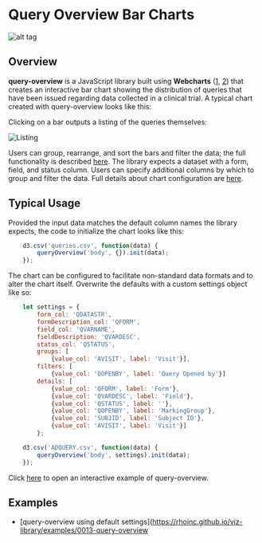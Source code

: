 
# Query Overview Bar Charts



![alt tag](https://user-images.githubusercontent.com/31038805/34172985-d388587a-e4c1-11e7-9ca7-0b2d24de0dbc.gif)

## Overview

**query-overview** is a JavaScript library built using **Webcharts** ([1](https://github.com/RhoInc/Webcharts), [2](https://github.com/RhoInc/webcharts-wrapper-boilerplate)) that creates an interactive bar chart showing the distribution of queries that have been issued regarding data collected in a clinical trial.
A typical chart created with query-overview looks like this:


Clicking on a bar outputs a listing of the queries themselves: 

![Listing](https://github.com/RhoInc/query-overview/wiki/img/listing.PNG)

Users can group, rearrange, and sort the bars and filter the data; the full functionality is described [here](https://github.com/RhoInc/query-overview/wiki/User-Requirements).
The library expects a dataset with a form, field, and status column.
Users can specify additional columns by which to group and filter the data.
Full details about chart configuration are [here](Configuration).

## Typical Usage

Provided the input data matches the default column names the library expects, the code to initialize the chart looks like this: 

```javascript
    d3.csv('queries.csv', function(data) {
        queryOverview('body', {}).init(data);
    });
```

The chart can be configured to facilitate non-standard data formats and to alter the chart itself. Overwrite the defaults with a custom settings object like so:

```javascript
    let settings = {
        form_col: 'QDATASTR',
        formDescription_col: 'QFORM',
        field_col: 'QVARNAME',
        fieldDescription: 'QVARDESC',
        status_col: 'QSTATUS',
        groups: [
            {value_col: 'AVISIT', label: 'Visit'}],
        filters: [
            {value_col: 'QOPENBY', label: 'Query Opened by'}]
        details: [
            {value_col: 'QFORM', label: 'Form'},
            {value_col: 'QVARDESC', label: 'Field'},
            {value_col: 'QSTATUS', label: ''},
            {value_col: 'QOPENBY', label: 'MarkingGroup'},
            {value_col: 'SUBJID', label: 'Subject ID'},
            {value_col: 'AVISIT', label: 'Visit'}]
        };

    d3.csv('ADQUERY.csv', function(data) {
        queryOverview('body', settings).init(data);
    });
```

Click [here](https://rhoinc.github.io/viz-library/examples/0013-query-overview/) to open an interactive example of query-overview.

## Examples

- [query-overview using default settings](https://rhoinc.github.io/viz-library/examples/0013-query-overview

